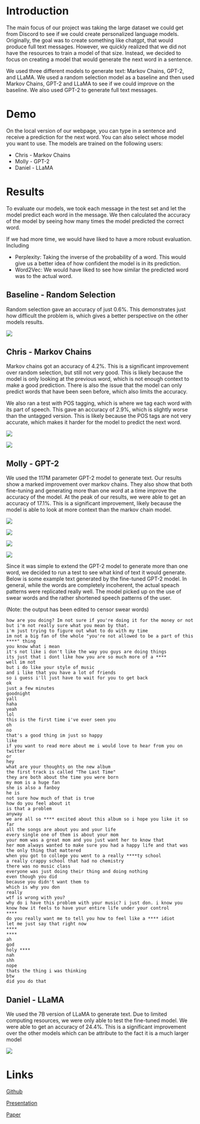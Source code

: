 # Introduction

The main focus of our project was taking the large dataset we could get from Discord to see if we could create personalized language models. Originally, the goal was to create something like chatgpt, that would produce full text messages. However, we quickly realized that we did not have the resources to train a model of that size. Instead, we decided to focus on creating a model that would generate the next word in a sentence.

We used three different models to generate text: Markov Chains, GPT-2, and LLaMA. We used a random selection model as a baseline and then used Markov Chains, GPT-2 and LLaMA to see if we could improve on the baseline. We also used GPT-2 to generate full text messages.

# Demo

On the local version of our webpage, you can type in a sentence and receive a prediction for the next word. You can also select whose model you want to use. The models are trained on the following users:

- Chris - Markov Chains
- Molly - GPT-2
- Daniel - LLaMA

# Results

To evaluate our models, we took each message in the test set and let the model predict each word in the message. We then calculated the accuracy of the model by seeing how many times the model predicted the correct word.

If we had more time, we would have liked to have a more robust evaluation. Including

- Perplexity: Taking the inverse of the probability of a word. This would give us a better idea of how confident the model is in its prediction.
- Word2Vec: We would have liked to see how similar the predicted word was to the actual word.

## Baseline - Random Selection

Random selection gave an accuracy of just 0.6%. This demonstrates just how difficult the problem is, which gives a better perspective on the other models results.

![](website/random.png)

## Chris - Markov Chains

Markov chains got an accuracy of 4.2%. This is a significant improvement over random selection, but still not very good. This is likely because the model is only looking at the previous word, which is not enough context to make a good prediction. There is also the issue that the model can only predict words that have been seen before, which also limits the accuracy.

We also ran a test with POS tagging, which is where we tag each word with its part of speech. This gave an accuracy of 2.9%, which is slightly worse than the untagged version. This is likely because the POS tags are not very accurate, which makes it harder for the model to predict the next word.

![](website/markov.png)

![](website/markovpos.png)

## Molly - GPT-2

We used the 117M parameter GPT-2 model to generate text. Our results show a marked improvement over markov chains. They also show that both fine-tuning and generating more than one word at a time improve the accuracy of the model. At the peak of our results, we were able to get an accuracy of 17.1%. This is a significant improvement, likely because the model is able to look at more context than the markov chain model. 

![](website/gpt2nofine.png)

![](website/gpt2fine.png)

![](website/gpt2nofine3.png)

![](website/gine2fine3.png)

Since it was simple to extend the GPT-2 model to generate more than one word, we decided to run a test to see what kind of text it would generate. Below is some example text generated by the fine-tuned GPT-2 model. In general, while the words are completely incoherent, the actual speach patterns were replicated really well. The model picked up on the use of swear words and the rather shortened speech patterns of the user.

(Note: the output has been edited to censor swear words)
```
how are you doing? Im not sure if you're doing it for the money or not but i'm not really sure what you mean by that.
i'm just trying to figure out what to do with my time
im not a big fan of the whole "you're not allowed to be a part of this ****" thing
you know what i mean
it's not like i don't like the way you guys are doing things
its just that i dont like how you are so much more of a ****
well im not
but i do like your style of music
and i like that you have a lot of friends
so i guess i'll just have to wait for you to get back
ok
just a few minutes
goodnight
yall
haha
yeah
lol
this is the first time i've ever seen you
oh
no
that's a good thing im just so happy
like
if you want to read more about me i would love to hear from you on twitter
or
hey
what are your thoughts on the new album
the first track is called "The Last Time"
they are both about the time you were born
my mom is a huge fan
she is also a fanboy
he is
not sure how much of that is true
how do you feel about it
is that a problem
anyway
we are all so **** excited about this album so i hope you like it so far
all the songs are about you and your life
every single one of them is about your mom
your mom was a great mom and you just want her to know that
her mom always wanted to make sure you had a happy life and that was the only thing that mattered
when you got to college you went to a really ****ty school
a really crappy school that had no chemistry
there was no music class
everyone was just doing their thing and doing nothing
even though you did
because you didn't want them to
which is why you don
really
wtf is wrong with you?
why do i have this problem with your music? i just don. i know you know how it feels to have your entire life under your control
****
do you really want me to tell you how to feel like a **** idiot
let me just say that right now
****
****
ah
god
holy ****
nah
shh
nope
thats the thing i was thinking
btw
did you do that
```

## Daniel - LLaMA

We used the 7B version of LLaMA to generate text. Due to limited computing resources, we were only able to test the fine-tuned model. We were able to get an accuracy of 24.4%. This is a significant improvement over the other models which can be attribute to the fact it is a much larger model

![](website/llama.png)

# Links

[Github](https://github.com/danilka4/chairdelure)

[Presentation](https://docs.google.com/presentation/d/15svjXQ1-7BFERnNyG62YWnHa_xMhKhmvUEAuMoVDrcw/edit?usp=sharing)

[Paper](https://google.com)
